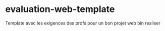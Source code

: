 # evaluation-web-template
Template avec les exigences des profs pour un bon projet web bin realiser

